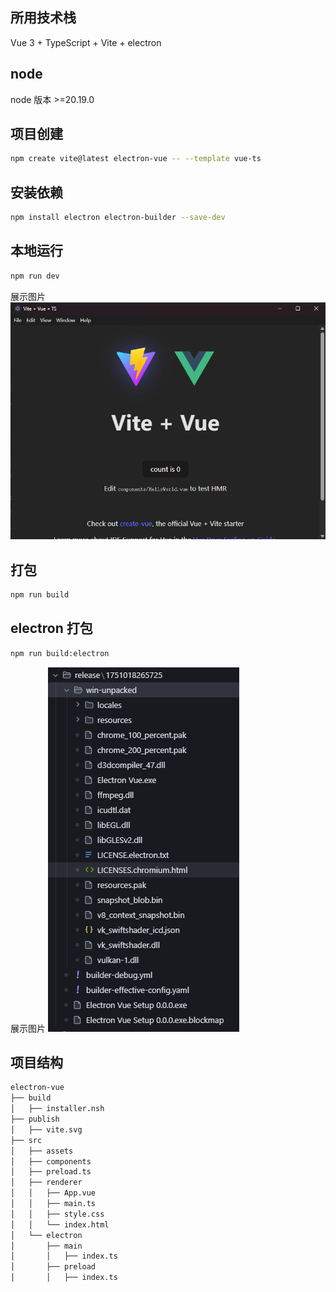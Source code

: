 ## 所用技术栈

Vue 3 + TypeScript + Vite + electron

## node

node 版本 >=20.19.0

## 项目创建

```bash
npm create vite@latest electron-vue -- --template vue-ts
```

## 安装依赖

```bash
npm install electron electron-builder --save-dev
```

## 本地运行

```bash
npm run dev
```
展示图片
![](./public/dev.png)

## 打包

```bash
npm run build
```

## electron 打包

```bash
npm run build:electron
```

展示图片
![](./public/build.png)

## 项目结构

```bash
electron-vue
├── build
│   ├── installer.nsh
├── publish
│   ├── vite.svg
├── src
│   ├── assets
│   ├── components
│   ├── preload.ts
│   ├── renderer
│   │   ├── App.vue
│   │   ├── main.ts
│   │   ├── style.css
│   │   └── index.html
│   └── electron
│       ├── main
│       │   ├── index.ts
│       ├── preload
│       │   ├── index.ts
